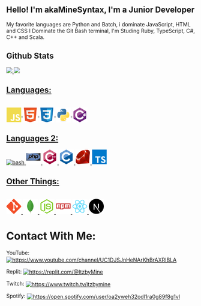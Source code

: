 ## Hello! I'm akaMineSyntax, I'm a Junior Developer

My favorite languages are Python and Batch, i dominate JavaScript, HTML and CSS
I Dominate the Git Bash terminal, I'm Studing Ruby, TypeScript, C#, C++ and Scala.


## Github Stats

 <div>
  <a href="https://github.com/akaMineSyntax">
  <img height="180em" src="https://github-readme-stats.vercel.app/api?username=akaMineSyntax&show_icons=true&theme=dracula&include_all_commits=true&count_private=true"/>
  <img height="180em" src="https://github-readme-stats.vercel.app/api/top-langs/?username=akaMineSyntax&layout=compact&langs_count=7&theme=dracula"/>
</div>

## Languages:

<div style="display: inline_block"><br>
  <a href="https://www.javascript.com/" target="_blank">
  <img align="center" alt="Rafa-Js" height="40" width="40" src="https://raw.githubusercontent.com/devicons/devicon/master/icons/javascript/javascript-plain.svg">
</a>
  <a href="https://HTML.com" target="_blank">
  <img align="center" alt="Rafa-HTML" height="40" width="40" src="https://raw.githubusercontent.com/devicons/devicon/master/icons/html5/html5-original.svg">
</a>
  <a href="https://developer.mozilla.org/es/docs/Web/CSS" target="_blank">
  <img align="center" alt="Rafa-CSS" height=40" width="40" src="https://raw.githubusercontent.com/devicons/devicon/master/icons/css3/css3-original.svg">
</a>
  <a href="https://www.python.org/" target="_blank">
  <img align="center" alt="Rafa-Python" height="40" width="40" src="https://raw.githubusercontent.com/devicons/devicon/master/icons/python/python-original.svg">
</a>
  <a href="https://www.w3schools.com/cs/index.php" target="_blank">
  <img align="center" alt="Rafa-Csharp" height="40" width="40" src="https://raw.githubusercontent.com/devicons/devicon/master/icons/csharp/csharp-original.svg">
</div>

<div>

## Languages 2:
</a>
  <a href="https://www.gnu.org/software/bash/" target="_blank">
  <img src="https://www.vectorlogo.zone/logos/gnu_bash/gnu_bash-icon.svg" alt="bash" width="40" height="40"/>
</a>
  <a href="https://www.php.net/" target="_blank">
  <img src="https://raw.githubusercontent.com/devicons/devicon/master/icons/php/php-original.svg" alt="php" width="40" height="40"/>
</a>
  <a href="https://www.w3schools.com/cpp/" target="_blank">
  <img src="https://raw.githubusercontent.com/devicons/devicon/master/icons/cplusplus/cplusplus-original.svg" alt="cplusplus" width="40" height="40"/>
</a>
  <a href="https://www.cprogramming.com/" target="_blank">
  <img src="https://raw.githubusercontent.com/devicons/devicon/master/icons/c/c-original.svg" alt="c" width="40" height="40"/>
</a>
  <a href="https://www.ruby-lang.org/en/" target="_blank">
  <img src="https://raw.githubusercontent.com/devicons/devicon/master/icons/ruby/ruby-original.svg" alt="c" width="40" height="40"/>
</a>
  <a href="https://www.typescriptlang.org/" target="_blank">
    <img src="https://raw.githubusercontent.com/devicons/devicon/master/icons/typescript/typescript-plain.svg" alt="typescript" width="40" height="40"/> 
</div>

<div>

## Other Things:

<div style="display: inline_block"><br>
</a>
  <a href="https://git-scm.com/" target="_blank">
  <img src="https://raw.githubusercontent.com/devicons/devicon/master/icons/git/git-original.svg" alt="c" width="40" height="40"/>
</a>
  <a href="https://www.mongodb.com/es" target="_blank">
  <img src="https://raw.githubusercontent.com/devicons/devicon/master/icons/mongodb/mongodb-original.svg" alt="mongodb" width="40" height="40"/>
</a>
  <a href="https://www.npmjs.com/" target="_blank">
  <img src="https://raw.githubusercontent.com/devicons/devicon/master/icons/nodejs/nodejs-original.svg" alt="nodejs" width="40" height="40"/>
</a>
 <a href="https://www.npmjs.com/" target="_blank">
    <img src="https://raw.githubusercontent.com/devicons/devicon/master/icons/npm/npm-original-wordmark.svg" alt="npm" width="40" height="40"/>
</a>
  <a href="https://es.reactjs.org/" target="_blank">
    <img src="https://raw.githubusercontent.com/devicons/devicon/master/icons/react/react-original.svg" alt="react" width="40" height="40"/>
</a>
   <a href="https://nextjs.org/" target="_blank">
    <img src="https://raw.githubusercontent.com/devicons/devicon/master/icons/nextjs/nextjs-original.svg" alt="nextjs" width="40" height="40"/>
  </a>

# Contact With Me:
YouTube:
</a> <a href="https://www.youtube.com/channel/UC1DJSJnHeNArKhBrAXRIBLA" target="_blank"><img align="center" src="https://upload.wikimedia.org/wikipedia/commons/a/a0/YouTube_social_red_circle_%282017%29.svg" alt="https://www.youtube.com/channel/UC1DJSJnHeNArKhBrAXRIBLA" height="50" width="70" /></a></p>
Replit:
</a> <a href="https://replit.com/@ItzbyMine" target="_blank"><img align="center" src="https://upload.wikimedia.org/wikipedia/commons/thumb/b/b2/Repl.it_logo.svg/220px-Repl.it_logo.svg.png" alt="https://replit.com/@ItzbyMine" height="50" width="70" /></a></p>
Twitch:
</a> <a href="https://www.twitch.tv/itzbymine" target="_blank"><img align="center" src="https://upload.wikimedia.org/wikipedia/commons/thumb/d/d3/Twitch_Glitch_Logo_Purple.svg/878px-Twitch_Glitch_Logo_Purple.svg.png" alt="https://www.twitch.tv/itzbymine" height="50" width="50" /></a></p>
Spotify:
</a> <a href="https://open.spotify.com/user/oa2yweh32odl1ra0g89f8g1vl" target="_blank"><img align="center" src="https://upload.wikimedia.org/wikipedia/commons/thumb/1/19/Spotify_logo_without_text.svg/768px-Spotify_logo_without_text.svg.png" alt="https://open.spotify.com/user/oa2yweh32odl1ra0g89f8g1vl" height="50" width="50" /></a></p>

